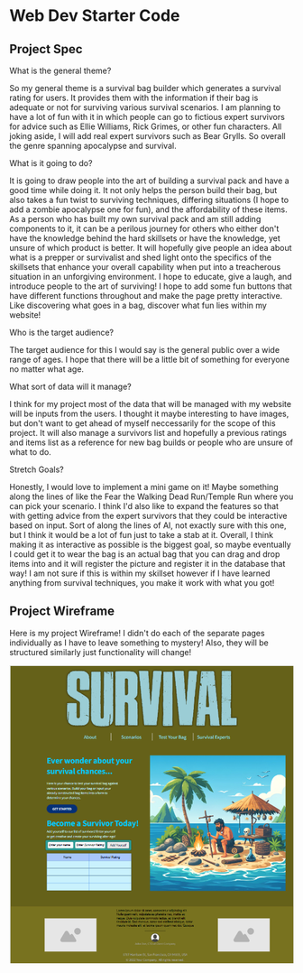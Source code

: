 # Web Dev Starter Code

## Project Spec

What is the general theme?

So my general theme is a survival bag builder which generates a survival rating for users. It provides them with the information if their bag is adequate or not for surviving various survival scenarios. I am planning to have a lot of fun with it in which people can go to fictious expert survivors for advice such as Ellie Williams, Rick Grimes, or other fun characters. All joking aside, I will add real expert survivors such as Bear Grylls. So overall the genre spanning apocalypse and survival.

What is it going to do? 

It is going to draw people into the art of building a survival pack and have a good time while doing it. It not only helps the person build their bag, but also takes a fun twist to surviving techniques, differing situations (I hope to add a zombie apocalypse one for fun), and the affordability of these items. As a person who has built my own survival pack and am still adding components to it, it can be a perilous journey for others who either don't have the knowledge behind the hard skillsets or have the knowledge, yet unsure of which product is better. It will hopefully give people an idea about what is a prepper or survivalist and shed light onto the specifics of the skillsets that enhance your overall capability when put into a treacherous situation in an unforgiving environment. I hope to educate, give a laugh, and introduce people to the art of surviving! I hope to add some fun buttons that have different functions throughout and make the page pretty interactive. Like discovering what goes in a bag, discover what fun lies within my website! 

Who is the target audience?

The target audience for this I would say is the general public over a wide range of ages. I hope that there will be a little bit of something for everyone no matter what age. 

What sort of data will it manage?

I think for my project most of the data that will be managed with my website will be inputs from the users. I thought it maybe interesting to have images, but don't want to get ahead of myself neccessarily for the scope of this project. It will also manage a survivors list and hopefully a previous ratings and items list as a reference for new bag builds or people who are unsure of what to do.

Stretch Goals?

Honestly, I would love to implement a mini game on it! Maybe something along the lines of like the Fear the Walking Dead Run/Temple Run where you can pick your scenario. I think I'd also like to expand the features so that with getting advice from the expert survivors that they could be interactive based on input. Sort of along the lines of AI, not exactly sure with this one, but I think it would be a lot of fun just to take a stab at it. Overall, I think making it as interactive as possible is the biggest goal, so maybe eventually I could get it to wear the bag is an actual bag that you can drag and drop items into and it will register the picture and register it in the database that way! I am not sure if this is within my skillset however if I have learned anything from survival techniques, you make it work with what you got!

## Project Wireframe

Here is my project Wireframe! I didn't do each of the separate pages individually as I have to leave something to mystery! Also, they will be structured similarly just functionality will change!

![wireframe](wireframe-design.png)

